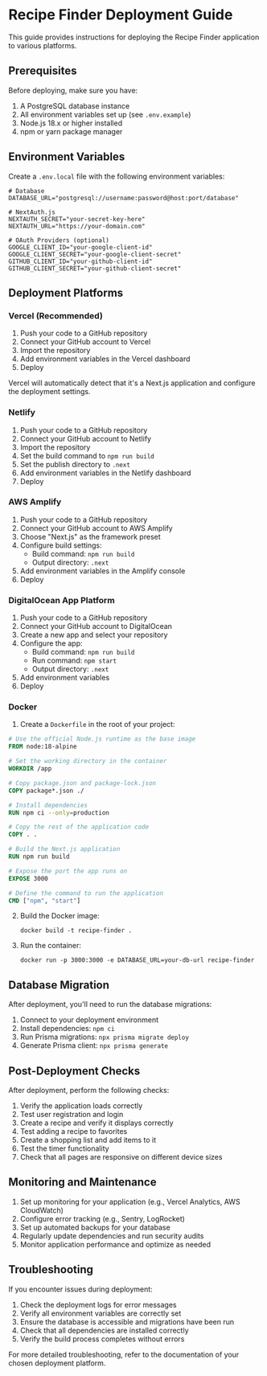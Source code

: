# Recipe Finder Deployment Guide

This guide provides instructions for deploying the Recipe Finder application to various platforms.

## Prerequisites

Before deploying, make sure you have:

1. A PostgreSQL database instance
2. All environment variables set up (see `.env.example`)
3. Node.js 18.x or higher installed
4. npm or yarn package manager

## Environment Variables

Create a `.env.local` file with the following environment variables:

```
# Database
DATABASE_URL="postgresql://username:password@host:port/database"

# NextAuth.js
NEXTAUTH_SECRET="your-secret-key-here"
NEXTAUTH_URL="https://your-domain.com"

# OAuth Providers (optional)
GOOGLE_CLIENT_ID="your-google-client-id"
GOOGLE_CLIENT_SECRET="your-google-client-secret"
GITHUB_CLIENT_ID="your-github-client-id"
GITHUB_CLIENT_SECRET="your-github-client-secret"
```

## Deployment Platforms

### Vercel (Recommended)

1. Push your code to a GitHub repository
2. Connect your GitHub account to Vercel
3. Import the repository
4. Add environment variables in the Vercel dashboard
5. Deploy

Vercel will automatically detect that it's a Next.js application and configure the deployment settings.

### Netlify

1. Push your code to a GitHub repository
2. Connect your GitHub account to Netlify
3. Import the repository
4. Set the build command to `npm run build`
5. Set the publish directory to `.next`
6. Add environment variables in the Netlify dashboard
7. Deploy

### AWS Amplify

1. Push your code to a GitHub repository
2. Connect your GitHub account to AWS Amplify
3. Choose "Next.js" as the framework preset
4. Configure build settings:
   - Build command: `npm run build`
   - Output directory: `.next`
5. Add environment variables in the Amplify console
6. Deploy

### DigitalOcean App Platform

1. Push your code to a GitHub repository
2. Connect your GitHub account to DigitalOcean
3. Create a new app and select your repository
4. Configure the app:
   - Build command: `npm run build`
   - Run command: `npm start`
   - Output directory: `.next`
5. Add environment variables
6. Deploy

### Docker

1. Create a `Dockerfile` in the root of your project:

```Dockerfile
# Use the official Node.js runtime as the base image
FROM node:18-alpine

# Set the working directory in the container
WORKDIR /app

# Copy package.json and package-lock.json
COPY package*.json ./

# Install dependencies
RUN npm ci --only=production

# Copy the rest of the application code
COPY . .

# Build the Next.js application
RUN npm run build

# Expose the port the app runs on
EXPOSE 3000

# Define the command to run the application
CMD ["npm", "start"]
```

2. Build the Docker image:
   ```
   docker build -t recipe-finder .
   ```

3. Run the container:
   ```
   docker run -p 3000:3000 -e DATABASE_URL=your-db-url recipe-finder
   ```

## Database Migration

After deployment, you'll need to run the database migrations:

1. Connect to your deployment environment
2. Install dependencies: `npm ci`
3. Run Prisma migrations: `npx prisma migrate deploy`
4. Generate Prisma client: `npx prisma generate`

## Post-Deployment Checks

After deployment, perform the following checks:

1. Verify the application loads correctly
2. Test user registration and login
3. Create a recipe and verify it displays correctly
4. Test adding a recipe to favorites
5. Create a shopping list and add items to it
6. Test the timer functionality
7. Check that all pages are responsive on different device sizes

## Monitoring and Maintenance

1. Set up monitoring for your application (e.g., Vercel Analytics, AWS CloudWatch)
2. Configure error tracking (e.g., Sentry, LogRocket)
3. Set up automated backups for your database
4. Regularly update dependencies and run security audits
5. Monitor application performance and optimize as needed

## Troubleshooting

If you encounter issues during deployment:

1. Check the deployment logs for error messages
2. Verify all environment variables are correctly set
3. Ensure the database is accessible and migrations have been run
4. Check that all dependencies are installed correctly
5. Verify the build process completes without errors

For more detailed troubleshooting, refer to the documentation of your chosen deployment platform.
